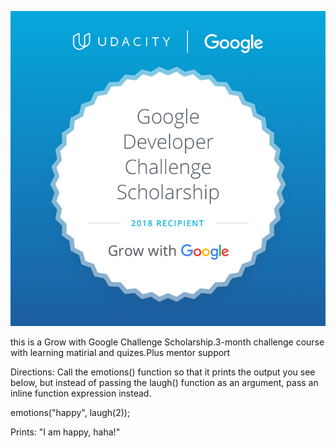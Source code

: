 ![Alt text](GoogleScholarship.png?raw=true "Badge")

this is a Grow with Google Challenge Scholarship.3-month challenge course  
with learning matirial and quizes.Plus mentor support  

Directions:
Call the emotions() function so that it prints the output you see below, but instead of passing the laugh() function as an argument, pass an inline function expression instead.

emotions("happy", laugh(2)); 

Prints: "I am happy, haha!"
